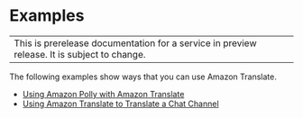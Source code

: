 # Examples<a name="examples"></a>


|  | 
| --- |
| This is prerelease documentation for a service in preview release\. It is subject to change\. | 

The following examples show ways that you can use Amazon Translate\.


+ [Using Amazon Polly with Amazon Translate](examples-polly.md)
+ [Using Amazon Translate to Translate a Chat Channel](examples-twitch.md)